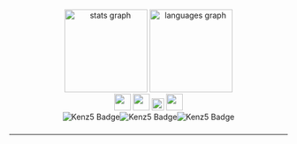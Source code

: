 
###

<div align="center">
  <img src="https://github-readme-stats.vercel.app/api?username=kenzz55&hide_title=false&hide_rank=false&show_icons=true&include_all_commits=true&count_private=true&disable_animations=false&theme=outrun&locale=en&hide_border=false" height="150" alt="stats graph"  />
  <img src="https://github-readme-stats.vercel.app/api/top-langs?username=kenzz55&locale=en&hide_title=false&layout=compact&card_width=320&langs_count=5&theme=outrun&hide_border=false" height="150" alt="languages graph"  />
  <br/>
  <img src="https://github.com/user-attachments/assets/b793575d-f7ca-4124-9ebb-64f01b6ea727" height="30" />
  <img src="https://github.com/user-attachments/assets/a263600c-ac77-49b6-b5c1-b6e90101dfbe" height="30" />
  <img src="https://i.namu.wiki/i/VG-o8Ij43ugzH2f74ye5176KUam565miFDyTCTziIUWSMi7RW-ZnxuKitO6-v87jpzZA2qCGOVraoX7Mw8wdJBvH5KGWKUTjM5LhufPKBBCUECmlexuJKVGdGC7npP4WgfOgSR0gJfFG4Crs5o2SAA.svg" height="22"   />
  <img src="https://github.com/user-attachments/assets/8fa108e8-d4a7-496c-8b5d-8b6e9f365313" height="30" />
  <br />
  <img
    src="https://img.shields.io/badge/tistory-E5511E?style=badge&logo=Tistory&logoColor=white"
    alt="Kenz5 Badge"
  /><img
    src="https://img.shields.io/badge/youtube-FF0000?style=badge&logo=youtube&logoColor=white"
    alt="Kenz5 Badge"
  /><img
    src="https://img.shields.io/badge/reddit-FF4500?style=badge&logo=reddit&logoColor=white"
    alt="Kenz5 Badge"
  />
</div>

###

---



  

